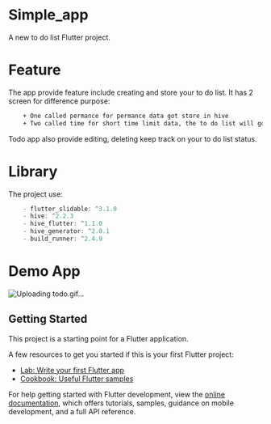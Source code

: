 # Simple_app

A new to do list Flutter project.

# Feature

The app provide feature include creating and store your to do list.
It has 2 screen for difference purpose: 
```sh
    + One called permance for permance data got store in hive 
    + Two called time for short time limit data, the to do list will got remove after turn off the app.
```
Todo app also provide editing, deleting keep track on your to do list status.

# Library

The project use: 
```js
    - flutter_slidable: ^3.1.0
    - hive: ^2.2.3
    - hive_flutter: ^1.1.0
    - hive_generator: ^2.0.1
    - build_runner: ^2.4.9
```

# Demo App

![Uploading todo.gif…]()


## Getting Started

This project is a starting point for a Flutter application.

A few resources to get you started if this is your first Flutter project:

- [Lab: Write your first Flutter app](https://docs.flutter.dev/get-started/codelab)
- [Cookbook: Useful Flutter samples](https://docs.flutter.dev/cookbook)

For help getting started with Flutter development, view the
[online documentation](https://docs.flutter.dev/), which offers tutorials,
samples, guidance on mobile development, and a full API reference.


